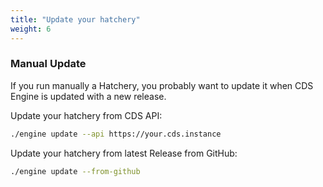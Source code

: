 ```yaml
---
title: "Update your hatchery"
weight: 6
---
```


### Manual Update

If you run manually a Hatchery, you probably want to update it when CDS Engine is updated with a new release.

Update your hatchery from CDS API:

```bash
./engine update --api https://your.cds.instance
```

Update your hatchery from latest Release from GitHub:

```bash
./engine update --from-github
```

